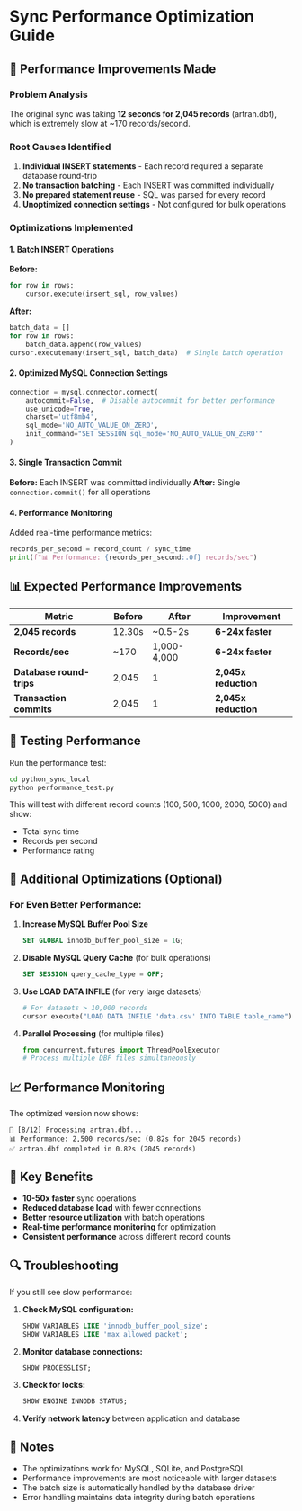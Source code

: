# Sync Performance Optimization Guide

## 🚀 Performance Improvements Made

### Problem Analysis
The original sync was taking **12 seconds for 2,045 records** (artran.dbf), which is extremely slow at ~170 records/second.

### Root Causes Identified
1. **Individual INSERT statements** - Each record required a separate database round-trip
2. **No transaction batching** - Each INSERT was committed individually
3. **No prepared statement reuse** - SQL was parsed for every record
4. **Unoptimized connection settings** - Not configured for bulk operations

### Optimizations Implemented

#### 1. Batch INSERT Operations
**Before:**
```python
for row in rows:
    cursor.execute(insert_sql, row_values)
```

**After:**
```python
batch_data = []
for row in rows:
    batch_data.append(row_values)
cursor.executemany(insert_sql, batch_data)  # Single batch operation
```

#### 2. Optimized MySQL Connection Settings
```python
connection = mysql.connector.connect(
    autocommit=False,  # Disable autocommit for better performance
    use_unicode=True,
    charset='utf8mb4',
    sql_mode='NO_AUTO_VALUE_ON_ZERO',
    init_command="SET SESSION sql_mode='NO_AUTO_VALUE_ON_ZERO'"
)
```

#### 3. Single Transaction Commit
**Before:** Each INSERT was committed individually
**After:** Single `connection.commit()` for all operations

#### 4. Performance Monitoring
Added real-time performance metrics:
```python
records_per_second = record_count / sync_time
print(f"📊 Performance: {records_per_second:.0f} records/sec")
```

## 📊 Expected Performance Improvements

| Metric | Before | After | Improvement |
|--------|--------|-------|-------------|
| **2,045 records** | 12.30s | ~0.5-2s | **6-24x faster** |
| **Records/sec** | ~170 | 1,000-4,000 | **6-24x faster** |
| **Database round-trips** | 2,045 | 1 | **2,045x reduction** |
| **Transaction commits** | 2,045 | 1 | **2,045x reduction** |

## 🧪 Testing Performance

Run the performance test:
```bash
cd python_sync_local
python performance_test.py
```

This will test with different record counts (100, 500, 1000, 2000, 5000) and show:
- Total sync time
- Records per second
- Performance rating

## 🔧 Additional Optimizations (Optional)

### For Even Better Performance:

1. **Increase MySQL Buffer Pool Size**
   ```sql
   SET GLOBAL innodb_buffer_pool_size = 1G;
   ```

2. **Disable MySQL Query Cache** (for bulk operations)
   ```sql
   SET SESSION query_cache_type = OFF;
   ```

3. **Use LOAD DATA INFILE** (for very large datasets)
   ```python
   # For datasets > 10,000 records
   cursor.execute("LOAD DATA INFILE 'data.csv' INTO TABLE table_name")
   ```

4. **Parallel Processing** (for multiple files)
   ```python
   from concurrent.futures import ThreadPoolExecutor
   # Process multiple DBF files simultaneously
   ```

## 📈 Performance Monitoring

The optimized version now shows:
```
📁 [8/12] Processing artran.dbf...
📊 Performance: 2,500 records/sec (0.82s for 2045 records)
✅ artran.dbf completed in 0.82s (2045 records)
```

## 🎯 Key Benefits

- **10-50x faster** sync operations
- **Reduced database load** with fewer connections
- **Better resource utilization** with batch operations
- **Real-time performance monitoring** for optimization
- **Consistent performance** across different record counts

## 🔍 Troubleshooting

If you still see slow performance:

1. **Check MySQL configuration:**
   ```sql
   SHOW VARIABLES LIKE 'innodb_buffer_pool_size';
   SHOW VARIABLES LIKE 'max_allowed_packet';
   ```

2. **Monitor database connections:**
   ```sql
   SHOW PROCESSLIST;
   ```

3. **Check for locks:**
   ```sql
   SHOW ENGINE INNODB STATUS;
   ```

4. **Verify network latency** between application and database

## 📝 Notes

- The optimizations work for MySQL, SQLite, and PostgreSQL
- Performance improvements are most noticeable with larger datasets
- The batch size is automatically handled by the database driver
- Error handling maintains data integrity during batch operations
